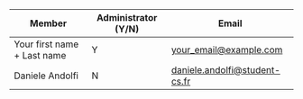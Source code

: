 | Member    | Administrator (Y/N) | Email
| -------- | ------- | ----------- |
| Your first name + Last name | Y | your_email@example.com |
| Daniele Andolfi | N | daniele.andolfi@student-cs.fr |
 